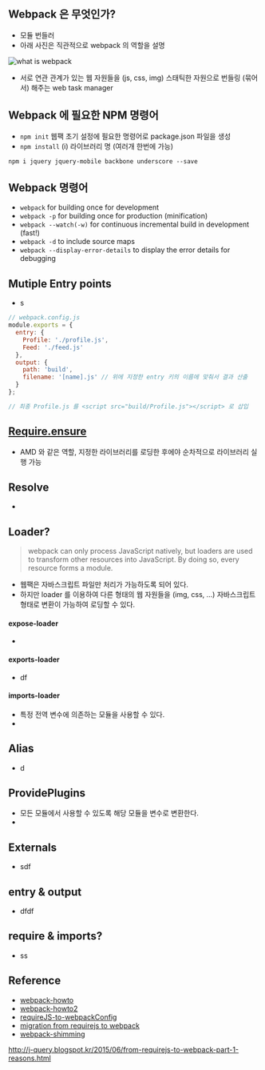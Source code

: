 ## Webpack 은 무엇인가?
- 모듈 번들러
- 아래 사진은 직관적으로 webpack 의 역할을 설명

![what is webpack](C:\github\TIL\javascript\what-is-webpack.png)

- 서로 연관 관계가 있는 웹 자원들을 (js, css, img) 스태틱한 자원으로 번들링 (묶어서) 해주는 web task manager

## Webpack 에 필요한 NPM 명령어
- `npm init` 웹팩 초기 설정에 필요한 명령어로 package.json 파일을 생성
- `npm install` (i) 라이브러리 명 (여러개 한번에 가능)

```text
npm i jquery jquery-mobile backbone underscore --save
```

## Webpack 명령어
- `webpack` for building once for development
- `webpack -p` for building once for production (minification)
- `webpack --watch(-w)` for continuous incremental build in development (fast!)
- `webpack -d` to include source maps
- `webpack --display-error-details` to display the error details for debugging

## Mutiple Entry points
- s

```javascript
// webpack.config.js
module.exports = {
  entry: {
    Profile: './profile.js',
    Feed: './feed.js'
  },
  output: {
    path: 'build',
    filename: '[name].js' // 위에 지정한 entry 키의 이름에 맞춰서 결과 산출
  }
};

// 최종 Profile.js 를 <script src="build/Profile.js"></script> 로 삽입
```

## [Require.ensure](https://webpack.js.org/guides/code-splitting-require/#require-ensure-)
- AMD 와 같은 역할, 지정한 라이브러리를 로딩한 후에야 순차적으로 라이브러리 실행 가능

## Resolve
-

## Loader?
> webpack can only process JavaScript natively, but loaders are used to transform other resources into JavaScript. By doing so, every resource forms a module.

- 웹팩은 자바스크립트 파일만 처리가 가능하도록 되어 있다.
- 하지만 loader 를 이용하여 다른 형태의 웹 자원들을 (img, css, ...) 자바스크립트 형태로 변환이 가능하여 로딩할 수 있다.

#### expose-loader
-

#### exports-loader
- df

#### imports-loader
- 특정 전역 변수에 의존하는 모듈을 사용할 수 있다.
-

## Alias
- d

## ProvidePlugins
- 모든 모듈에서 사용할 수 있도록 해당 모듈을 변수로 변환한다.
- 

## Externals
- sdf

## entry & output
- dfdf

## require & imports?
- ss

## Reference
- [webpack-howto](https://github.com/petehunt/webpack-howto)
- [webpack-howto2](https://gist.github.com/xjamundx/b1c800e9282e16a6a18e)
- [requireJS-to-webpackConfig](https://www.npmjs.com/package/requirejs-to-webpack-cli)
- [migration from requirejs to webpack](https://medium.com/@ArtyomTrityak/migration-from-require-js-to-webpack-2-a733a4366ab5)
- [webpack-shimming](https://webpack.js.org/guides/shimming/)

http://j-query.blogspot.kr/2015/06/from-requirejs-to-webpack-part-1-reasons.html
